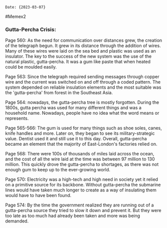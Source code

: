 ```
Date: {2023-03-07}
```
#Memex2 
### Gutta-Percha Crisis:

Page 560: As the need for communication over distances grew, the creation of the telegraph begun. It grew in its distance through the addition of wires. Many of these wires were laid on the sea bed and plastic was used as an insulator. The key to the success of the new system was the use of the natural plastic, gutta-percha. It was a gum like paste that when heated could be moulded easily.

Page 563: Since the telegraph required sending messages through copper wire and the current was switched on and off through a coded pattern. The system depended on reliable insulation elements and the most suitable was the 'gutta-percha' from forest in the Southeast Asia.

Page 564: nowadays, the gutta-percha tree is mostly forgotten. During the 1800s, gutta percha was used for many different things and was a household name. Nowadays, people have no idea what the word means or represents.

Page 565-566: The gum is used for many things such as shoe soles, canes, knife handles and more. Later on, they began to see its military-strategic value. Dentist used it and still use it to this day. Overall, gutta-percha became an element that the majority of East-London's factories relied on. 

Page 568: There were 100s of thousands of miles laid across the ocean, and the cost of all the wire laid at the time was between 97 million to 130 million. This quickly drove the gutta-percha to shortages, as there was not enough gum to keep up to the ever-growing world.

Page 570: Electricity was a high-tech and high need in society yet it relied on a primitive source for its backbone. Without gutta-percha the submarine lines would have taken much longer to create as a way of insulating them would have to have been found.

Page 574: By the time the government realized they are running out of a gutta-percha source they tried to slow it down and prevent it. But they were too late as too much had already been taken and more was being demanded.